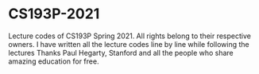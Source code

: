# CS193P-2021
Lecture codes of CS193P Spring 2021.
All rights belong to their respective owners.
I have written all the lecture codes line by line while following the lectures
Thanks Paul Hegarty, Stanford and all the people who share amazing
education for free.
